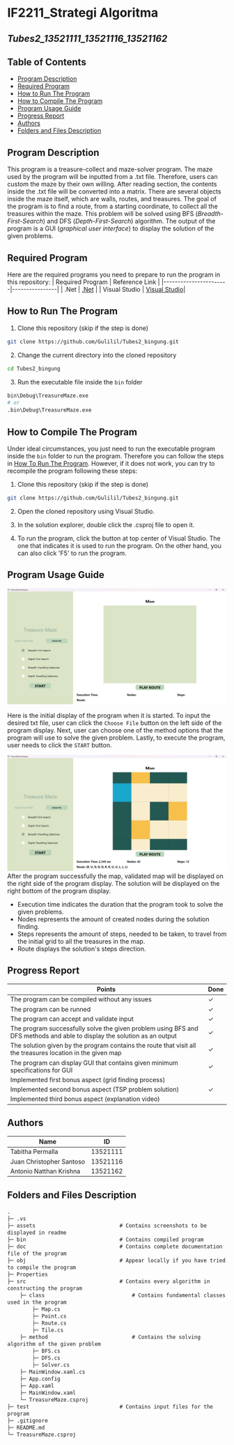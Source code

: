 # IF2211_Strategi Algoritma
## *Tubes2_13521111_13521116_13521162*


## **Table of Contents**
* [Program Description](#program-description)
* [Required Program](#required-program)
* [How to Run The Program](#how-to-run-the-program)
* [How to Compile The Program](#how-to-run-the-program)
* [Program Usage Guide](#program-usage-guide)
* [Progress Report](#progress-report)
* [Authors](#authors)
* [Folders and Files Description](#folders-and-files-description)

## **Program Description**
This program is a treasure-collect and maze-solver program. The maze used by the program will be inputted from a .txt file. Therefore, users can custom the maze by their own willing. After reading section, the contents inside the .txt file will be converted into a matrix. There are several objects inside the maze itself, which are walls, routes, and treasures. The goal of the program is to find a route, from a starting coordinate, to collect all the treasures within the maze. This problem will be solved using BFS (*Breadth-First-Search*) and DFS (*Depth-First-Search*) algorithm. The output of the program is a GUI (*graphical user interface*) to display the solution of the given problems.

## **Required Program**
Here are the required programs you need to prepare to run the program in this repository:
| Required Program      | Reference Link |
|-----------------------|----------------|
| .Net                  | [.Net](https://dotnet.microsoft.com/en-us/download) |
| Visual Studio |  [Visual Studio](https://visualstudio.microsoft.com/)|
 
## **How to Run The Program**
1. Clone this repository (skip if the step is done)</br>
```sh
git clone https://github.com/Gulilil/Tubes2_bingung.git
```
2. Change the current directory into the cloned repository </br>
```sh
cd Tubes2_bingung
```
3. Run the executable file inside the `bin` folder </br>
```sh
bin\Debug\TreasureMaze.exe
# or
.bin\Debug\TreasureMaze.exe
```

## **How to Compile The Program**
Under ideal circumstances, you just need to run the executable program inside the `bin` folder to run the program. Therefore you can follow the steps in [How To Run The Program](#how-to-run-the-program). However, if it does not work, you can try to recompile the program following these steps:
1. Clone this repository (skip if the step is done)</br>
```sh
git clone https://github.com/Gulilil/Tubes2_bingung.git
```

2. Open the cloned repository using Visual Studio. </br>

3. In the solution explorer, double click the .csproj file to open it. </br>

4. To run the program, click the button at top center of Visual Studio. The one that indicates it is used to run the program. On the other hand, you can also click 'F5' to run the program. </br>

## **Program Usage Guide**
<img src="assets/landingPage.jpg">

Here is the initial display of the program when it is started. To input the desired txt file, user can click the `Choose File` button on the left side of the program display. Next, user can choose one of the method options that the program will use to solve the given problem. Lastly, to execute the program, user needs to click the `START` button.

<img src="assets/solutionDisplay.jpg">
After the program successfully the map, validated map will be displayed on the right side of the program display. The solution will be displayed on the right bottom of the program display. 
<ul>
    <li> Execution time indicates the duration that the program took to solve the given problems.
    <li> Nodes represents the amount of created nodes during the solution finding.
    <li> Steps represents the amount of steps, needed to be taken, to travel from the initial grid to all the treasures in the map.
    <li> Route displays the solution's steps direction.
</ul>


## **Progress Report**

| Points        | Done  |
|---------------|-------|
| The program can be compiled without any issues |  &check; |
| The program can be runned | &check;  |
| The program can accept and validate input |  &check; |
| The program successfully solve the given problem using BFS and DFS methods and able to display the solution as an output   |  &check; |
| The solution given by the program contains the route that visit all the treasures location in the given map    |  &check; |
| The program can display GUI that contains given minimum specifications for GUI |  &check; |
| Implemented first bonus aspect (grid finding process) |   |
| Implemented second bonus aspect (TSP problem solution) | &check; |
| Implemented third bonus aspect (explanation video) |   |

## **Authors** 
| Name | ID |
|-----|----|
| Tabitha Permalla | 13521111 | 
| Juan Christopher Santoso | 13521116 | 
| Antonio Natthan Krishna | 13521162 | 


## **Folders and Files Description**
    .   
    ├─ .vs
    ├─ assets                           # Contains screenshots to be displayed in readme 
    ├─ bin                              # Contains compiled program
    ├─ doc                              # Contains complete documentation file of the program
    ├─ obj                              # Appear locally if you have tried to compile the program
    ├─ Properties
    ├─ src                              # Contains every algorithm in constructing the program
        ├─ class                            # Contains fundamental classes used in the program
            ├─ Map.cs
            ├─ Point.cs
            ├─ Route.cs
            ├─ Tile.cs
        ├─ method                           # Contains the solving algorithm of the given problem
            ├─ BFS.cs
            ├─ DFS.cs
            ├─ Solver.cs
        ├─ MainWindow.xaml.cs
        ├─ App.config
        ├─ App.xaml
        ├─ MainWindow.xaml
        └─ TreasureMaze.csproj
    ├─ test                             # Contains input files for the program
    ├─ .gitignore
    ├─ README.md
    └─ TreasureMaze.csproj




